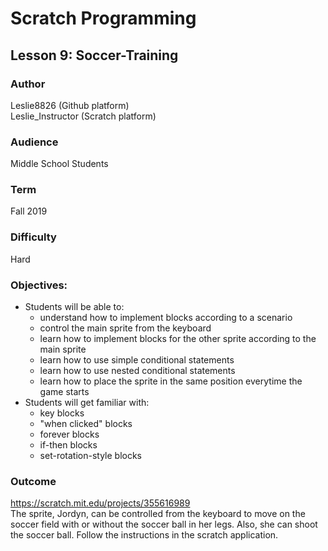 # Scratch Programming

## Lesson 9: Soccer-Training

### Author
Leslie8826 (Github platform) <br>
Leslie_Instructor (Scratch platform)

### Audience 
Middle School Students

### Term
Fall 2019

### Difficulty
Hard

### Objectives: 
  - Students will be able to: 
       * understand how to implement blocks according to a scenario
       * control the main sprite from the keyboard
       * learn how to implement blocks for the other sprite according to the main sprite
       * learn how to use simple conditional statements
       * learn how to use nested conditional statements
       * learn how to place the sprite in the same position everytime the game starts
  - Students will get familiar with:
       * key blocks
       * "when clicked" blocks
       * forever blocks
       * if-then blocks
       * set-rotation-style blocks
       
### Outcome
https://scratch.mit.edu/projects/355616989 <br>
The sprite, Jordyn, can be controlled from the keyboard to move on the soccer field with or without the soccer ball in her legs. Also, she can shoot the soccer ball. Follow the instructions in the scratch application.
